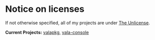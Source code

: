 # Notice on licenses
If not otherwise specified, all of my projects are under [The Unlicense](https://unlicense.org/).

**Current Projects:** [valapkg](https://github.com/aleksrutins/valapkg), [vala-console](https://github.com/aleksrutins/vala-console)
